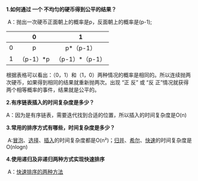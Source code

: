 **1.如何通过 一个 不均匀的硬币得到公平的结果？**

​		A：抛出一次硬币正面朝上的概率是p，反面朝上的概率是(p-1);

|      |     0     |        1        |
| :--: | :-------: | :-------------: |
|  0   |     p     |    p*（p-1）    |
|  1   | （p-1）*p | （p-1）*（p-1） |

根据表格可以看出：（0，1）和（1，0）两种情况的概率是相同的。所以连续抛两次硬币，如果得到相同的结果就重新抛两次。出现 “正 反” 或 “反 正”情况就获得两个相等概率的事件，结果就是公平的。

**2.有序链表插入的时间复杂度是多少？**

​		A：因为是有序链表，需要迭代找到合适的位置，所以插入的时间复杂度是O(n)

**3.常用的排序方式有哪些，时间复杂度是多少？**

​		A:[冒泡](./src/bubbleSort.js)、[选择](./src/selectionSort.js)、[插入](./src/insertSort.js)的时间复杂度都是O(n²)；[归并](./src/mergeSort.js)、[希尔](./src/shellSort.js)、[快速](./src/quickSort.js)的时间复杂度是O(nlogn)

**4.使用递归及非递归两种方式实现快速排序**

​		A：[快速排序的两种方法](./src/quickSort.js)





